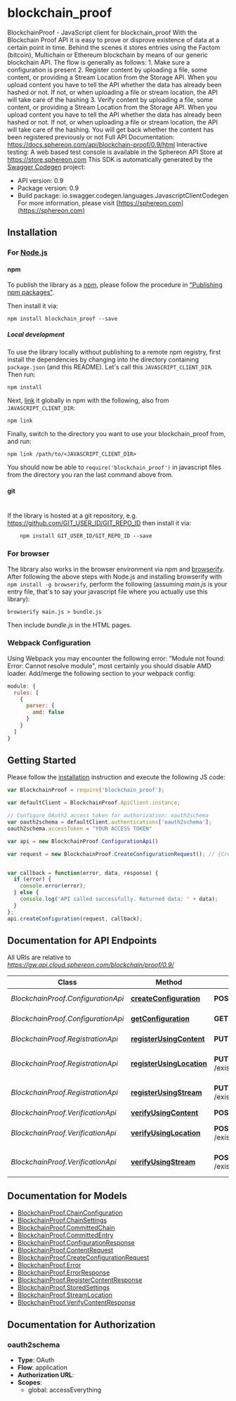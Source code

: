 # blockchain_proof

BlockchainProof - JavaScript client for blockchain_proof
With the Blockchain Proof API it is easy to prove or disprove existence of data at a certain point in time. Behind the scenes it stores entries using the Factom (bitcoin), Multichain or Ethereum blockchain by means of our generic blockchain API.    The flow is generally as follows:  1. Make sure a configuration is present  2. Register content by uploading a file, some content, or providing a Stream Location from the Storage API. When you upload content you have to tell the API whether the data has already been hashed or not. If not, or when uploading a file or stream location, the API will take care of the hashing  3. Verify content by uploading a file, some content, or providing a Stream Location from the Storage API. When you upload content you have to tell the API whether the data has already been hashed or not. If not, or when uploading a file or stream location, the API will take care of the hashing. You will get back whether the content has been registered previously or not    Full API Documentation: https://docs.sphereon.com/api/blockchain-proof/0.9/html  Interactive testing: A web based test console is available in the Sphereon API Store at https://store.sphereon.com
This SDK is automatically generated by the [Swagger Codegen](https://github.com/swagger-api/swagger-codegen) project:

- API version: 0.9
- Package version: 0.9
- Build package: io.swagger.codegen.languages.JavascriptClientCodegen
For more information, please visit [https://sphereon.com](https://sphereon.com)

## Installation

### For [Node.js](https://nodejs.org/)

#### npm

To publish the library as a [npm](https://www.npmjs.com/),
please follow the procedure in ["Publishing npm packages"](https://docs.npmjs.com/getting-started/publishing-npm-packages).

Then install it via:

```shell
npm install blockchain_proof --save
```

##### Local development

To use the library locally without publishing to a remote npm registry, first install the dependencies by changing 
into the directory containing `package.json` (and this README). Let's call this `JAVASCRIPT_CLIENT_DIR`. Then run:

```shell
npm install
```

Next, [link](https://docs.npmjs.com/cli/link) it globally in npm with the following, also from `JAVASCRIPT_CLIENT_DIR`:

```shell
npm link
```

Finally, switch to the directory you want to use your blockchain_proof from, and run:

```shell
npm link /path/to/<JAVASCRIPT_CLIENT_DIR>
```

You should now be able to `require('blockchain_proof')` in javascript files from the directory you ran the last 
command above from.

#### git
#
If the library is hosted at a git repository, e.g.
https://github.com/GIT_USER_ID/GIT_REPO_ID
then install it via:

```shell
    npm install GIT_USER_ID/GIT_REPO_ID --save
```

### For browser

The library also works in the browser environment via npm and [browserify](http://browserify.org/). After following
the above steps with Node.js and installing browserify with `npm install -g browserify`,
perform the following (assuming *main.js* is your entry file, that's to say your javascript file where you actually 
use this library):

```shell
browserify main.js > bundle.js
```

Then include *bundle.js* in the HTML pages.

### Webpack Configuration

Using Webpack you may encounter the following error: "Module not found: Error:
Cannot resolve module", most certainly you should disable AMD loader. Add/merge
the following section to your webpack config:

```javascript
module: {
  rules: [
    {
      parser: {
        amd: false
      }
    }
  ]
}
```

## Getting Started

Please follow the [installation](#installation) instruction and execute the following JS code:

```javascript
var BlockchainProof = require('blockchain_proof');

var defaultClient = BlockchainProof.ApiClient.instance;

// Configure OAuth2 access token for authorization: oauth2schema
var oauth2schema = defaultClient.authentications['oauth2schema'];
oauth2schema.accessToken = "YOUR ACCESS TOKEN"

var api = new BlockchainProof.ConfigurationApi()

var request = new BlockchainProof.CreateConfigurationRequest(); // {CreateConfigurationRequest} Create a new Proof of Existence configuration using the provided settings. The context points to a context of the Easy Blockchain API. When you have no own context, simply use 'multichain' without the quotes as context. You will be using our multichain ledger then, which is recomended during development/testing


var callback = function(error, data, response) {
  if (error) {
    console.error(error);
  } else {
    console.log('API called successfully. Returned data: ' + data);
  }
};
api.createConfiguration(request, callback);

```

## Documentation for API Endpoints

All URIs are relative to *https://gw.api.cloud.sphereon.com/blockchain/proof/0.9/*

Class | Method | HTTP request | Description
------------ | ------------- | ------------- | -------------
*BlockchainProof.ConfigurationApi* | [**createConfiguration**](docs/ConfigurationApi.md#createConfiguration) | **POST** /config | Create a new configuration
*BlockchainProof.ConfigurationApi* | [**getConfiguration**](docs/ConfigurationApi.md#getConfiguration) | **GET** /config/{configName} | Get configuration
*BlockchainProof.RegistrationApi* | [**registerUsingContent**](docs/RegistrationApi.md#registerUsingContent) | **PUT** /existence/{configName}/content | Register content
*BlockchainProof.RegistrationApi* | [**registerUsingLocation**](docs/RegistrationApi.md#registerUsingLocation) | **PUT** /existence/{configName}/streams/location | Register hash using the Storage API
*BlockchainProof.RegistrationApi* | [**registerUsingStream**](docs/RegistrationApi.md#registerUsingStream) | **PUT** /existence/{configName}/streams/multipart | Register bytestream/file hash
*BlockchainProof.VerificationApi* | [**verifyUsingContent**](docs/VerificationApi.md#verifyUsingContent) | **POST** /existence/{configName}/content | Verify content
*BlockchainProof.VerificationApi* | [**verifyUsingLocation**](docs/VerificationApi.md#verifyUsingLocation) | **POST** /existence/{configName}/streams/location | Verify hash using the Storage API
*BlockchainProof.VerificationApi* | [**verifyUsingStream**](docs/VerificationApi.md#verifyUsingStream) | **POST** /existence/{configName}/streams/multipart | Verify bytestream/file hash


## Documentation for Models

 - [BlockchainProof.ChainConfiguration](docs/ChainConfiguration.md)
 - [BlockchainProof.ChainSettings](docs/ChainSettings.md)
 - [BlockchainProof.CommittedChain](docs/CommittedChain.md)
 - [BlockchainProof.CommittedEntry](docs/CommittedEntry.md)
 - [BlockchainProof.ConfigurationResponse](docs/ConfigurationResponse.md)
 - [BlockchainProof.ContentRequest](docs/ContentRequest.md)
 - [BlockchainProof.CreateConfigurationRequest](docs/CreateConfigurationRequest.md)
 - [BlockchainProof.Error](docs/Error.md)
 - [BlockchainProof.ErrorResponse](docs/ErrorResponse.md)
 - [BlockchainProof.RegisterContentResponse](docs/RegisterContentResponse.md)
 - [BlockchainProof.StoredSettings](docs/StoredSettings.md)
 - [BlockchainProof.StreamLocation](docs/StreamLocation.md)
 - [BlockchainProof.VerifyContentResponse](docs/VerifyContentResponse.md)


## Documentation for Authorization


### oauth2schema

- **Type**: OAuth
- **Flow**: application
- **Authorization URL**: 
- **Scopes**: 
  - global: accessEverything

